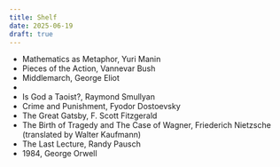 ```yaml
---
title: Shelf
date: 2025-06-19
draft: true
---
```


- Mathematics as Metaphor, Yuri Manin
- Pieces of the Action, Vannevar Bush
- Middlemarch, George Eliot
- 
- Is God a Taoist?, Raymond Smullyan
- Crime and Punishment, Fyodor Dostoevsky
- The Great Gatsby, F. Scott Fitzgerald
- The Birth of Tragedy and The Case of Wagner, Friederich Nietzsche (translated by Walter Kaufmann)
- The Last Lecture, Randy Pausch
- 1984, George Orwell

